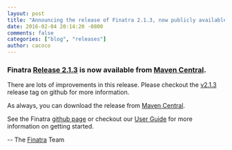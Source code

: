 ```yaml
---
layout: post
title: "Announcing the release of Finatra 2.1.3, now publicly available."
date: 2016-02-04 20:14:20 -0800
comments: false
categories: ["blog", "releases"]
author: cacoco
---
```


###  Finatra [Release 2.1.3](https://github.com/twitter/finatra/releases/tag/v2.1.3) is now available from [Maven Central][maven-central].

There are lots of improvements in this release. Please checkout the [v2.1.3](https://github.com/twitter/finatra/releases/tag/v2.1.3) release tag on github for more information.

As always, you can download the release from [Maven Central][maven-central].

See the Finatra [github page](https://github.com/twitter/finatra) or checkout our [User Guide](/finatra/user-guide) for more information on getting started.

-- The [Finatra](https://groups.google.com/forum/#!forum/finatra-users) Team

[maven-central]: http://search.maven.org/#search%7Cga%7C1%7Cg%3A%22com.twitter.finatra%22%20AND%20v%3A%222.1.3%22
